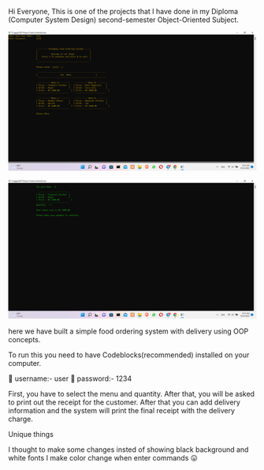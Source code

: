 Hi Everyone, This is one of the projects that I have done in my Diploma (Computer System Design) second-semester Object-Oriented Subject.


![alt text](https://github.com/kadchamara/broadway_food_ordering_system/blob/main/Screenshot%20(316).png?raw=true)

![alt text](https://github.com/kadchamara/broadway_food_ordering_system/blob/main/Screenshot%20(317).png?raw=true)


 

here we have built a simple food ordering system with delivery using OOP concepts. 

To run this you need to have Codeblocks(recommended) installed on your computer. 

🔴 username:- user
🔴 password:- 1234

First, you have to select the menu and quantity. After that, you will be asked to print out the receipt for the customer. After that you can add delivery information and the system will print the final receipt with the delivery charge.

Unique things

I thought to make some changes insted of showing black background and white fonts I make color change when enter commands 😛
